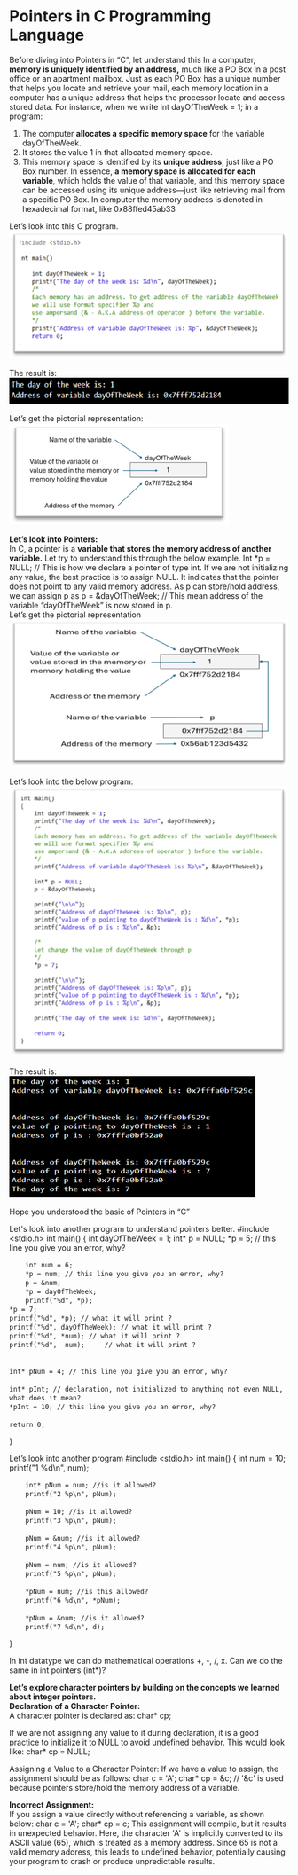 # Pointers in C Programming Language

Before diving into Pointers in “C”, let understand this 
In a computer, **memory is uniquely identified by an address,** much like a PO Box in a post office or an apartment mailbox. Just as each PO Box has a unique number that helps you locate and retrieve your mail, each memory location in a computer has a unique address that helps the processor locate and access stored data.
For instance, when we write int dayOfTheWeek = 1; in a program:
1.	The computer **allocates a specific memory space** for the variable dayOfTheWeek.
2.	It stores the value 1 in that allocated memory space.
3.	This memory space is identified by its **unique address**, just like a PO Box number.
In essence, **a memory space is allocated for each variable**, which holds the value of that variable, and this memory space can be accessed using its unique address—just like retrieving mail from a specific PO Box.
In computer the memory address is denoted in hexadecimal format, like 0x88ffed45ab33

Let’s look into this C program.  
<img src="Images/Picture1.png"/>

The result is:  
<img src="Images/Picture2.png"/>

Let’s get the pictorial representation:  
<img src="Images/Picture3.png"/>
 
**Let’s look into Pointers:**  
In C, a pointer is a **variable that stores the memory address of another variable.** Let try to understand this through the below example. 
Int *p = NULL;  // This is how we declare a pointer of type int. If we are not initializing any value, the best practice is to assign NULL. It indicates that the pointer does not point to any valid memory address.
As p can store/hold address, we can assign p as
p = &dayOfTheWeek; // This mean address of the variable “dayOfTheWeek” is now stored in p.  
Let’s get the pictorial representation  
<img src="Images/Picture4.png"/>
 
Let’s look into the below program:  
<img src="Images/Picture5.png"/>

The result is:  
<img src="Images/Picture6.png"/>

Hope you understood the basic of Pointers in “C”

Let's look into another program to understand pointers better.
#include <stdio.h> 
int main() 
{ 
	int dayOfTheWeek = 1; 
    	int* p = NULL; 
    	*p = 5;	// this line you give you an error, why?

    	int num = 6;
    	*p = num; // this line you give you an error, why?
    	p = &num;
    	*p = dayOfTheWeek;
    	printf("%d", *p);
	*p = 7;
	printf("%d", *p); // what it will print ?
	printf("%d", dayOfTheWeek); // what it will print ?
	printf("%d", *num);	// what it will print ?
	printf("%d",  num);		// what it will print ?


	int* pNum = 4; // this line you give you an error, why?

	int* pInt; // declaration, not initialized to anything not even NULL, what does it mean?
	*pInt = 10; // this line you give you an error, why?

	return 0; 
}

Let’s look into another program
#include <stdio.h> 
int main() 
{ 
int num = 10;
    	printf("1 %d\n", num);
    
    	int* pNum = num; //is it allowed?
    	printf("2 %p\n", pNum);
	
    	pNum = 10; //is it allowed?
    	printf("3 %p\n", pNum);
	
    	pNum = &num; //is it allowed?
    	printf("4 %p\n", pNum);
	
    	pNum = num; //is it allowed?
    	printf("5 %p\n", pNum);
	
    	*pNum = num; //is this allowed?
    	printf("6 %d\n", *pNum);
    
    	*pNum = &num; //is it allowed?
    	printf("7 %d\n", d);
}

In int datatype we can do mathematical operations +, -, /, x.
Can we do the same in int pointers (int*)?


**Let’s explore character pointers by building on the concepts we learned about integer pointers.**    
**Declaration of a Character Pointer:**  
A character pointer is declared as: char* cp;

If we are not assigning any value to it during declaration, it is a good practice to initialize it to NULL to avoid undefined behavior. This would look like: char* cp = NULL;

Assigning a Value to a Character Pointer:
If we have a value to assign, the assignment should be as follows:
char c = 'A';
char* cp = &c; // '&c' is used because pointers store/hold the memory address of a variable.

**Incorrect Assignment:**  
If you assign a value directly without referencing a variable, as shown below:
char c = 'A';
char* cp = c;
This assignment will compile, but it results in unexpected behavior. Here, the character 'A' is implicitly converted to its ASCII value (65), which is treated as a memory address. Since 65 is not a valid memory address, this leads to undefined behavior, potentially causing your program to crash or produce unpredictable results.


  
